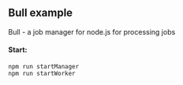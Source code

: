## Bull example

Bull - a job manager for node.js for processing jobs

#### Start:

```
npm run startManager
npm run startWorker
```
